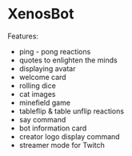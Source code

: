 # XenosBot

Features:
* ping - pong reactions
* quotes to enlighten the minds
* displaying avatar
* welcome card
* rolling dice
* cat images
* minefield game
* tableflip & table unflip reactions
* say command
* bot information card
* creator logo display command
* streamer mode for Twitch
